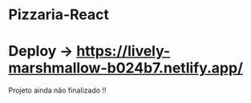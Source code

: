 # Pizzaria-React

# Deploy -> https://lively-marshmallow-b024b7.netlify.app/

Projeto ainda não finalizado !!
